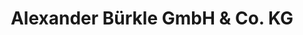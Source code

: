 ---
title: "Alexander Bürkle GmbH & Co. KG"
url: /freiburg-im-breisgau/alexander-buerkle-gmbh-und-co-kg/
shop: Großhandel
---